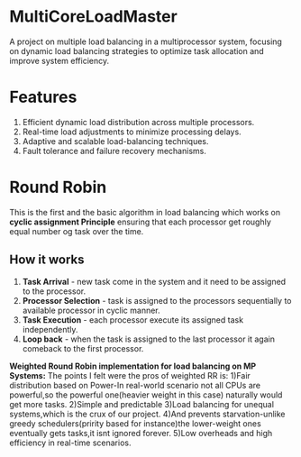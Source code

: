 
# MultiCoreLoadMaster
A project on multiple load balancing in a multiprocessor system, focusing on dynamic load balancing strategies to optimize task allocation and improve system efficiency.
# Features
1. Efficient dynamic load distribution across multiple processors.
2. Real-time load adjustments to minimize processing delays.
3. Adaptive and scalable load-balancing techniques.
4. Fault tolerance and failure recovery mechanisms.   
# Round Robin
This is the first and the basic algorithm in load balancing which works on **cyclic assignment Principle** ensuring that each processor get roughly equal number og task over the time.
## How it works
1. **Task Arrival** - new task come in the system and it need to be assigned to the processor.
2. **Processor Selection** - task is assigned to the processors sequentially to available processor in cyclic manner.
3. **Task Execution** - each processor execute its assigned task independently.
4. **Loop back** - when the task is assigned to the last processor it again comeback to the first processor.


**Weighted Round Robin implementation for load balancing on MP Systems:**
The points I felt were the pros of weighted RR is:
1)Fair distribution based on Power-In real-world scenario not all CPUs are powerful,so the powerful one(heavier weight in this case) naturally would get more tasks.
2)Simple and predictable
3)Load balancing for unequal systems,which is the crux of our project.
4)And prevents starvation-unlike greedy schedulers(pririty based for instance)the lower-weight ones eventually gets tasks,it isnt ignored forever.
5)Low overheads and high efficiency in real-time scenarios.

